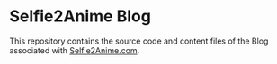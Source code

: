
# Selfie2Anime Blog

This repository contains the source code and content files of the Blog associated with [Selfie2Anime.com](https://selfie2anime.com).
